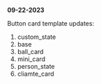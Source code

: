 **09-22-2023**

Button card template updates:  
1. custom_state
2. base
3. ball_card
4. mini_card
5. person_state
6. cliamte_card